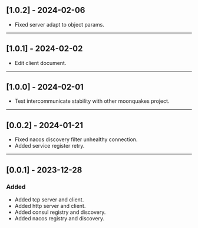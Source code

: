 ## [1.0.2] - 2024-02-06
- Fixed server adapt to object params.

---

## [1.0.1] - 2024-02-02
- Edit client document.

---

## [1.0.0] - 2024-02-01
- Test intercommunicate stability with other moonquakes project.

---

## [0.0.2] - 2024-01-21
- Fixed nacos discovery filter unhealthy connection.
- Added service register retry.

---

## [0.0.1] - 2023-12-28

### Added
- Added tcp server and client.
- Added http server and client.
- Added consul registry and discovery.
- Added nacos registry and discovery.
